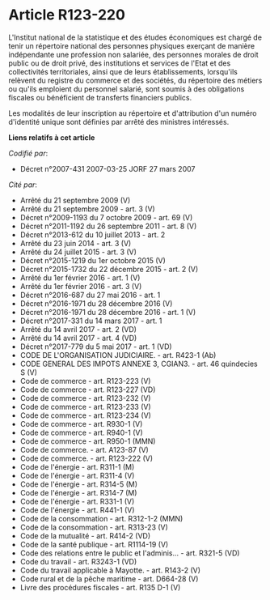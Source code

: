 # Article R123-220

L'Institut national de la statistique et des études économiques est chargé de tenir un répertoire national des personnes
physiques exerçant de manière indépendante une profession non salariée, des personnes morales de droit public ou de droit
privé, des institutions et services de l'Etat et des collectivités territoriales, ainsi que de leurs établissements,
lorsqu'ils relèvent du registre du commerce et des sociétés, du répertoire des métiers ou qu'ils emploient du personnel
salarié, sont soumis à des obligations fiscales ou bénéficient de transferts financiers publics.

Les modalités de leur inscription au répertoire et d'attribution d'un numéro d'identité unique sont définies par arrêté des
ministres intéressés.

**Liens relatifs à cet article**

_Codifié par_:

  - Décret n°2007-431 2007-03-25 JORF 27 mars 2007

_Cité par_:

  - Arrêté du 21 septembre 2009 (V)
  - Arrêté du 21 septembre 2009 - art. 3 (V)
  - Décret n°2009-1193 du 7 octobre 2009 - art. 69 (V)
  - Décret n°2011-1192 du 26 septembre 2011 - art. 8 (V)
  - Décret n°2013-612 du 10 juillet 2013 - art. 2
  - Arrêté du 23 juin 2014 - art. 3 (V)
  - Arrêté du 24 juillet 2015 - art. 3 (V)
  - Décret n°2015-1219 du 1er octobre 2015 (V)
  - Décret n°2015-1732 du 22 décembre 2015 - art. 2 (V)
  - Arrêté du 1er février 2016 - art. 1 (V)
  - Arrêté du 1er février 2016 - art. 3 (V)
  - Décret n°2016-687 du 27 mai 2016 - art. 1
  - Décret n°2016-1971 du 28 décembre 2016 (V)
  - Décret n°2016-1971 du 28 décembre 2016 - art. 1 (V)
  - Décret n°2017-331 du 14 mars 2017 - art. 1
  - Arrêté du 14 avril 2017 - art. 2 (VD)
  - Arrêté du 14 avril 2017 - art. 4 (VD)
  - Décret n°2017-779 du 5 mai 2017 - art. 1 (VD)
  - CODE DE L'ORGANISATION JUDICIAIRE. - art. R423-1 (Ab)
  - CODE GENERAL DES IMPOTS ANNEXE 3, CGIAN3. - art. 46 quindecies S (V)
  - Code de commerce - art. R123-223 (V)
  - Code de commerce - art. R123-227 (VD)
  - Code de commerce - art. R123-232 (V)
  - Code de commerce - art. R123-233 (V)
  - Code de commerce - art. R123-234 (V)
  - Code de commerce - art. R930-1 (V)
  - Code de commerce - art. R940-1 (V)
  - Code de commerce - art. R950-1 (MMN)
  - Code de commerce. - art. A123-87 (V)
  - Code de commerce. - art. R123-222 (V)
  - Code de l'énergie - art. R311-1 (M)
  - Code de l'énergie - art. R311-4 (V)
  - Code de l'énergie - art. R314-5 (M)
  - Code de l'énergie - art. R314-7 (M)
  - Code de l'énergie - art. R331-1 (V)
  - Code de l'énergie - art. R441-1 (V)
  - Code de la consommation - art. R312-1-2 (MMN)
  - Code de la consommation - art. R313-23 (V)
  - Code de la mutualité - art. R414-2 (VD)
  - Code de la santé publique - art. R1114-19 (V)
  - Code des relations entre le public et l'adminis... - art. R321-5 (VD)
  - Code du travail - art. R3243-1 (VD)
  - Code du travail applicable à Mayotte. - art. R143-2 (V)
  - Code rural et de la pêche maritime - art. D664-28 (V)
  - Livre des procédures fiscales - art. R135 D-1 (V)
